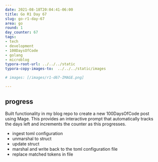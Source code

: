 ```yaml
---
date: 2021-08-18T20:04:41-06:00
title: Go R1 Day 67
slug: go-r1-day-67
area: go
round: 1
day_counter: 67
tags:
- tech
- development
- 100DaysOfCode
- golang
- microblog
typora-root-url: ../../../static
typora-copy-images-to:  ../../../static/images

# images: [/images/r1-d67-IMAGE.png]

---
```


## progress

Built functionality in my blog repo to create a new 100DaysOfCode post using Mage.
This provides an interactive prompt that automatically tracks the days left and increments the counter as this progresses.

- ingest toml configuration
- unmarshal to struct
- update struct
- marshal and write back to the toml configuration file
- replace matched tokens in file
